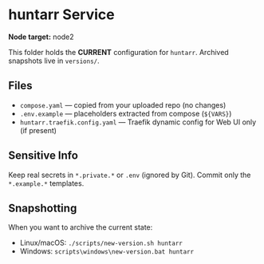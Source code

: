 # huntarr Service

**Node target:** node2

This folder holds the **CURRENT** configuration for `huntarr`. Archived snapshots live in `versions/`.

## Files
- `compose.yaml` — copied from your uploaded repo (no changes)
- `.env.example` — placeholders extracted from compose (`${VARS}`)
- `huntarr.traefik.config.yaml` — Traefik dynamic config for Web UI only (if present)

## Sensitive Info
Keep real secrets in `*.private.*` or `.env` (ignored by Git). Commit only the `*.example.*` templates.

## Snapshotting
When you want to archive the current state:
- Linux/macOS: `./scripts/new-version.sh huntarr`
- Windows: `scripts\windows\new-version.bat huntarr`
